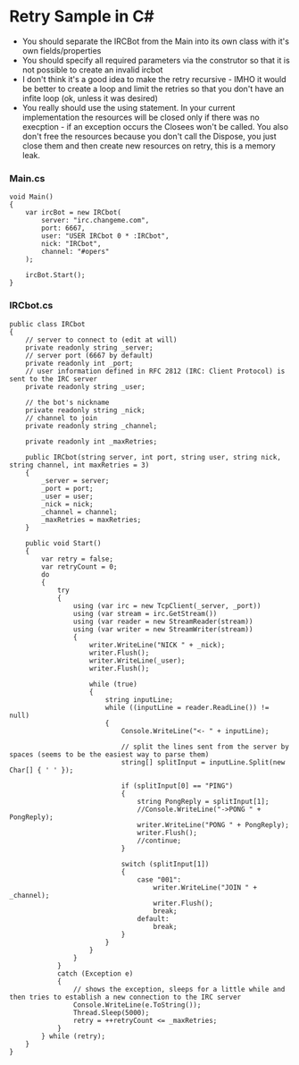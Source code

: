 # Retry Sample in C#

+ You should separate the IRCBot from the Main into its own class with it's own fields/properties
+ You should specify all required parameters via the construtor so that it is not possible to create an invalid ircbot
+ I don't think it's a good idea to make the retry recursive - IMHO it would be better to create a loop and limit the retries so that you don't have an infite loop (ok, unless it was desired)
+ You really should use the using statement. In your current implementation the resources will be closed only if there was no execption - if an exception occurs the Closees won't be called. You also don't free the resources because you don't call the Dispose, you just close them and then create new resources on retry, this is a memory leak.

### Main.cs
```
void Main()
{
    var ircBot = new IRCbot(
        server: "irc.changeme.com",
        port: 6667,
        user: "USER IRCbot 0 * :IRCbot",
        nick: "IRCbot",
        channel: "#opers"
    );

    ircBot.Start();
}
```

### IRCbot.cs
```
public class IRCbot
{
    // server to connect to (edit at will)
    private readonly string _server;
    // server port (6667 by default)
    private readonly int _port;
    // user information defined in RFC 2812 (IRC: Client Protocol) is sent to the IRC server 
    private readonly string _user;

    // the bot's nickname
    private readonly string _nick;
    // channel to join
    private readonly string _channel;

    private readonly int _maxRetries;

    public IRCbot(string server, int port, string user, string nick, string channel, int maxRetries = 3)
    {
        _server = server;
        _port = port;
        _user = user;
        _nick = nick;
        _channel = channel;
        _maxRetries = maxRetries;
    }

    public void Start()
    {
        var retry = false;
        var retryCount = 0;
        do
        {
            try
            {
                using (var irc = new TcpClient(_server, _port))
                using (var stream = irc.GetStream())
                using (var reader = new StreamReader(stream))
                using (var writer = new StreamWriter(stream))
                {
                    writer.WriteLine("NICK " + _nick);
                    writer.Flush();
                    writer.WriteLine(_user);
                    writer.Flush();

                    while (true)
                    {
                        string inputLine;
                        while ((inputLine = reader.ReadLine()) != null)
                        {
                            Console.WriteLine("<- " + inputLine);

                            // split the lines sent from the server by spaces (seems to be the easiest way to parse them)
                            string[] splitInput = inputLine.Split(new Char[] { ' ' });

                            if (splitInput[0] == "PING")
                            {
                                string PongReply = splitInput[1];
                                //Console.WriteLine("->PONG " + PongReply);
                                writer.WriteLine("PONG " + PongReply);
                                writer.Flush();
                                //continue;
                            }

                            switch (splitInput[1])
                            {
                                case "001":
                                    writer.WriteLine("JOIN " + _channel);
                                    writer.Flush();
                                    break;
                                default:
                                    break;
                            }
                        }
                    }
                }
            }
            catch (Exception e)
            {
                // shows the exception, sleeps for a little while and then tries to establish a new connection to the IRC server
                Console.WriteLine(e.ToString());
                Thread.Sleep(5000);
                retry = ++retryCount <= _maxRetries;
            }
        } while (retry);
    }
}
```
